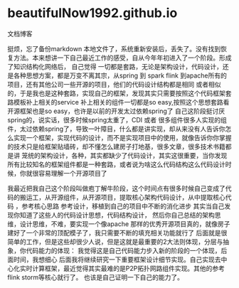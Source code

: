 # beautifulNow1992.github.io
文档博客


挺烦，忘了备份markdown 本地文件了，系统重新安装后，丢失了。没有找到恢复方法。本来想讲一下自己最近工作的感受，自从今年年初进入了一个阶段。形成了知识结构化网络后，
自己觉得 一切都是套路，无论是架构设计，代码设计，还是各种思想方案，都是万变不离其宗，从spring 到 spark flink 到apache所有的项目，还有其他公司一些开源的项目，他们的代码设计结构都是相同
或者相似的，于是我也是这种套路，实现自己的框架，发现其实只需要按照这个代码框架套路模板补上相关的service 补上相关的组件一切都是so easy,按照这个思想套路看开源框架也是so easy，也许是以前的开发太过依赖spring了 
自己这阶段挺讨厌spring的，说实话，很多时候spring太重了，CDI 或者 很多组件很多人实现的组件，太过依赖spring了，导致一叶障目，什么都是讲实现，却从来没有人告诉你怎么实现一个框架，实现代码的设计，而不是实现项目中的使用，就像告诉你你掌握的技术只是给框架贴墙砖，却不懂怎么建房子打地基，很多文章，很多技术书籍都是讲
笼统的架构设计，各种，其实都缺少了代码设计，其实这很重要，当你发现所有比较知名的框架组件都是一种套路，或者说为啥这么代码结构这么代码设计时候，你就很容易理解一个开源项目了









我最近把我自己这个阶段叫做庖丁解牛阶段，这个时间点有很多时候自己变成了代码的搬运工，从开源组件，从开源项目，提取核心架构代码设计，从中提取核心代码 ，参考核心思路 参考设计，移植到自己的项目中不断的消化进步
其实当自己发现你知道了这些人的代码设计思想，代码结构设计， 然后你自己总结的架构思维，设计思维，不难，要实现一个像apache 那样的优秀开源项目真的，就像房子建好了一个非常的顶配模子了，我只需要不断的填充相关功能就行了
后面就是很简单的工作，但是这些却很少人说，但是这就是最重要的2大法则体现，分层与抽象，你代码能力的体现： 我觉得这是自己代码能力步入新的阶段的一个体现，后面时间，我想细心
后面我将继续研究一下重要框架设计细节实现。自己实现去中心化实时计算框架，最近觉得其实最难的是P2P拓扑网路组件实现。其他的参考flink storm等核心就行了。
也该是自己证明一下自己的能力了。
